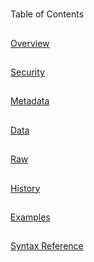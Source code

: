 #
Table of Contents
##
[Overview](Overview.md) 
##
[Security](Security.md) 
##
[Metadata](Meta.md) 
##
[Data](Data.md) 
##
[Raw](Raw.md) 
##
[History](History.md) 
##
[Examples](Example.employee.md) 
##
[Syntax Reference](Syntax.md) 
